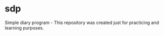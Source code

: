 # sdp
Simple diary program - This repository was created just for practicing and learning purposes.
